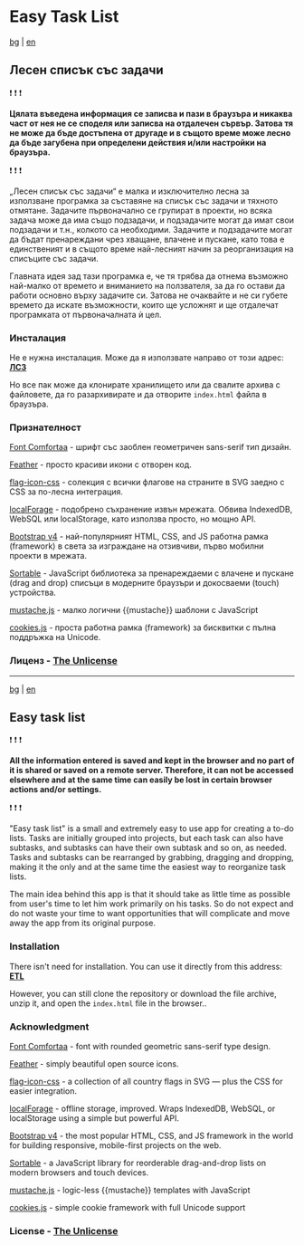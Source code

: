 # Easy Task List

[bg](#Лесен-списък-със-задачи) | [en](#easy-task-list-1)

## Лесен списък със задачи

:exclamation: :exclamation: :exclamation:

**Цялата въведена информация се записва и пази в браузъра и никаква част от нея не се споделя или записва на отдалечен сървър. Затова тя не може да бъде достъпена от другаде и в същото време може лесно да бъде загубена при определени действия и/или настройки на браузъра.**

:exclamation: :exclamation: :exclamation:

„Лесен списък със задачи“ е малка и изключително лесна за използване програмка за съставяне на списък със задачи и тяхното отмятане. Задачите първоначално се групират в проекти, но всяка задача може да има също подзадачи, и подзадачите могат да имат свои подзадачи и т.н., колкото са необходими. Задачите и подзадачите могат да бъдат пренареждани чрез хващане, влачене и пускане, като това е единственият и в същото време най-лесният начин за реорганизация на списъците със задачи.

Главната идея зад тази програмка е, че тя трябва да отнема възможно най-малко от времето и вниманието на ползвателя, за да го остави да работи основно върху задачите си. Затова не очаквайте и не си губете времето да искате възможности, които ще усложнят и ще отдалечат програмката от първоначалната ѝ цел.

### Инсталация

Не е нужна инсталация. Може да я използвате направо от този адрес: [**ЛСЗ**](https://belarian.github.io/easy-task-list/)

Но все пак може да клонирате хранилището или да свалите архива с файловете, да го разархивирате и да отворите `index.html` файла в браузъра.

### Признателност

[Font Comfortaa](https://fonts.google.com/specimen/Comfortaa) - шрифт със заоблен геометричен sans-serif тип дизайн.

[Feather](https://feathericons.com/) - просто красиви икони с отворен код.


[flag-icon-css](http://flag-icon-css.lip.is/) - солекция с всички флагове на страните в SVG заедно с CSS за по-лесна интеграция.

[localForage](https://github.com/localForage/localForage) - подобрено съхранение извън мрежата. Обвива IndexedDB, WebSQL или localStorage, като използва просто, но мощно API.

[Bootstrap v4](https://v4-alpha.getbootstrap.com) - най-популярният HTML, CSS, and JS работна рамка (framework) в света за изграждане на отзивчиви, първо мобилни проекти в мрежата.

[Sortable](https://github.com/RubaXa/Sortable) - JavaScript библиотека за пренареждаеми с влачене и пускане (drag and drop) списъци в модерните браузъри и докосваеми (touch) устройства.

[mustache.js](https://github.com/janl/mustache.js) - малко логични {{mustache}} шаблони с JavaScript

[cookies.js](https://github.com/madmurphy/cookies.js) - проста работна рамка (framework) за бисквитки с пълна поддръжка на Unicode.

### Лиценз - [The Unlicense](./LICENSE)

---------------------------------------------------------------------

[bg](#Лесен-списък-със-задачи) | [en](#easy-task-list-1)

## Easy task list

:exclamation: :exclamation: :exclamation:

**All the information entered is saved and kept in the browser and no part of it is shared or saved on a remote server. Therefore, it can not be accessed elsewhere and at the same time can easily be lost in certain browser actions and/or settings.**

:exclamation: :exclamation: :exclamation:

"Easy task list" is a small and extremely easy to use app for creating a to-do lists. Tasks are initially grouped into projects, but each task can also have subtasks, and subtasks can have their own subtask and so on, as needed. Tasks and subtasks can be rearranged by grabbing, dragging and dropping, making it the only and at the same time the easiest way to reorganize task lists.

The main idea behind this app is that it should take as little time as possible from user's time to let him work primarily on his tasks. So do not expect and do not waste your time to want opportunities that will complicate and move away the app from its original purpose.

### Installation

There isn't need for installation. You can use it directly from this address: [**ETL**](https://belarian.github.io/easy-task-list/)

However, you can still clone the repository or download the file archive, unzip it, and open the `index.html` file in the browser..

### Acknowledgment

[Font Comfortaa](https://fonts.google.com/specimen/Comfortaa) - font with rounded geometric sans-serif type design.

[Feather](https://feathericons.com/) - simply beautiful open source icons.

[flag-icon-css](http://flag-icon-css.lip.is/) - a collection of all country flags in SVG — plus the CSS for easier integration.

[localForage](https://github.com/localForage/localForage) - offline storage, improved. Wraps IndexedDB, WebSQL, or localStorage using a simple but powerful API.

[Bootstrap v4](https://v4-alpha.getbootstrap.com) - the most popular HTML, CSS, and JS framework in the world for building responsive, mobile-first projects on the web.

[Sortable](https://github.com/RubaXa/Sortable) - a JavaScript library for reorderable drag-and-drop lists on modern browsers and touch devices.

[mustache.js](https://github.com/janl/mustache.js) - logic-less {{mustache}} templates with JavaScript

[cookies.js](https://github.com/madmurphy/cookies.js) - simple cookie framework with full Unicode support

### License - [The Unlicense](./LICENSE)
